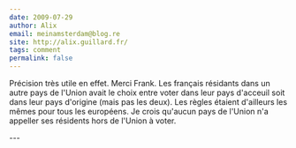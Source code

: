 ```yaml
---
date: 2009-07-29
author: Alix
email: meinamsterdam@blog.re
site: http://alix.guillard.fr/
tags: comment
permalink: false
---
```


<p>
Précision très utile en effet. Merci Frank. Les français résidants dans un autre pays de l'Union avait le choix entre voter dans leur pays d'acceuil soit dans leur pays d'origine (mais pas les deux). Les règles étaient d'ailleurs les mêmes pour tous les européens. Je crois qu'aucun pays de l'Union n'a appeller ses résidents hors de l'Union à voter.
</p>
---